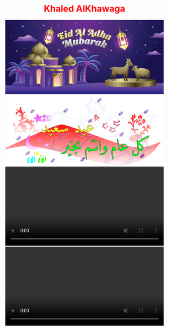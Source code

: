 <html>
  <center>
  <head>
    <h1 style="color:red;">Khaled AlKhawaga</h1>   
  </head>
    <link rel="stylesheet" href="main.css">
    <style>
          video {
                   width: 100%;
                   height: auto;
                }
    </style>
  <body>
  <img src="happy.jpg" id="bg">
  <img src="happy1.webp">
  <video controls autoplay>
  <source src="Boha.mp4" type="video/mp4"><source></video>
  <video controls autoplay>
  <source src="happyeid.mp4" type="video/mp4"><source></video>
  <script>alert("🎈عيد اضحي سعيد😍علي الامة الاسلامية😍جميعا يارب🎈")</script>
</body>


